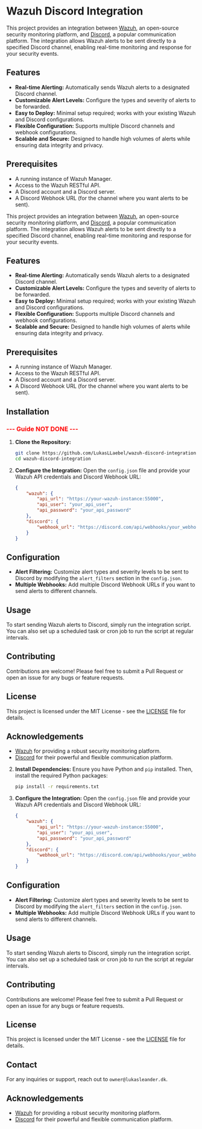# Wazuh Discord Integration

This project provides an integration between [Wazuh](https://wazuh.com/), an open-source security monitoring platform, and [Discord](https://discord.com/), a popular communication platform. The integration allows Wazuh alerts to be sent directly to a specified Discord channel, enabling real-time monitoring and response for your security events.

## Features

- **Real-time Alerting:** Automatically sends Wazuh alerts to a designated Discord channel.
- **Customizable Alert Levels:** Configure the types and severity of alerts to be forwarded.
- **Easy to Deploy:** Minimal setup required; works with your existing Wazuh and Discord configurations.
- **Flexible Configuration:** Supports multiple Discord channels and webhook configurations.
- **Scalable and Secure:** Designed to handle high volumes of alerts while ensuring data integrity and privacy.

## Prerequisites

- A running instance of Wazuh Manager.
- Access to the Wazuh RESTful API.
- A Discord account and a Discord server.
- A Discord Webhook URL (for the channel where you want alerts to be sent).

This project provides an integration between [Wazuh](https://wazuh.com/), an open-source security monitoring platform, and [Discord](https://discord.com/), a popular communication platform. The integration allows Wazuh alerts to be sent directly to a specified Discord channel, enabling real-time monitoring and response for your security events.

## Features

- **Real-time Alerting:** Automatically sends Wazuh alerts to a designated Discord channel.
- **Customizable Alert Levels:** Configure the types and severity of alerts to be forwarded.
- **Easy to Deploy:** Minimal setup required; works with your existing Wazuh and Discord configurations.
- **Flexible Configuration:** Supports multiple Discord channels and webhook configurations.
- **Scalable and Secure:** Designed to handle high volumes of alerts while ensuring data integrity and privacy.

## Prerequisites

- A running instance of Wazuh Manager.
- Access to the Wazuh RESTful API.
- A Discord account and a Discord server.
- A Discord Webhook URL (for the channel where you want alerts to be sent).

## Installation
### <span style="color: red;">--- Guide NOT DONE ---</span>
1. **Clone the Repository:**
    ```bash
    git clone https://github.com/LukasLLaebel/wazuh-discord-integration.git
    cd wazuh-discord-integration
    ```

2. **Configure the Integration:**
   Open the `config.json` file and provide your Wazuh API credentials and Discord Webhook URL:
    ```json
    {
        "wazuh": {
            "api_url": "https://your-wazuh-instance:55000",
            "api_user": "your_api_user",
            "api_password": "your_api_password"
        },
        "discord": {
            "webhook_url": "https://discord.com/api/webhooks/your_webhook_id/your_webhook_token"
        }
    }
    ```

## Configuration

- **Alert Filtering:** Customize alert types and severity levels to be sent to Discord by modifying the `alert_filters` section in the `config.json`.
- **Multiple Webhooks:** Add multiple Discord Webhook URLs if you want to send alerts to different channels.

## Usage

To start sending Wazuh alerts to Discord, simply run the integration script. You can also set up a scheduled task or cron job to run the script at regular intervals.

## Contributing

Contributions are welcome! Please feel free to submit a Pull Request or open an issue for any bugs or feature requests.

## License

This project is licensed under the MIT License - see the [LICENSE](LICENSE) file for details.

## Acknowledgements

- [Wazuh](https://wazuh.com/) for providing a robust security monitoring platform.
- [Discord](https://discord.com/) for their powerful and flexible communication platform.

2. **Install Dependencies:**
    Ensure you have Python and `pip` installed. Then, install the required Python packages:
    ```bash
    pip install -r requirements.txt
    ```

3. **Configure the Integration:**
   Open the `config.json` file and provide your Wazuh API credentials and Discord Webhook URL:
    ```json
    {
        "wazuh": {
            "api_url": "https://your-wazuh-instance:55000",
            "api_user": "your_api_user",
            "api_password": "your_api_password"
        },
        "discord": {
            "webhook_url": "https://discord.com/api/webhooks/your_webhook_id/your_webhook_token"
        }
    }
    ```


## Configuration

- **Alert Filtering:** Customize alert types and severity levels to be sent to Discord by modifying the `alert_filters` section in the `config.json`.
- **Multiple Webhooks:** Add multiple Discord Webhook URLs if you want to send alerts to different channels.

## Usage

To start sending Wazuh alerts to Discord, simply run the integration script. You can also set up a scheduled task or cron job to run the script at regular intervals.

## Contributing

Contributions are welcome! Please feel free to submit a Pull Request or open an issue for any bugs or feature requests.

## License

This project is licensed under the MIT License - see the [LICENSE](LICENSE) file for details.

## Contact

For any inquiries or support, reach out to `owner@lukasleander.dk`.
## Acknowledgements

- [Wazuh](https://wazuh.com/) for providing a robust security monitoring platform.
- [Discord](https://discord.com/) for their powerful and flexible communication platform.
